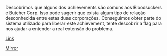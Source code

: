 Descobrimos que alguns dos achievements são comuns aos Bloodsuckers e Butcher Corp. Isso pode sugerir que exista algum tipo de relação desconhecida entre estas duas corporações. Conseguimos obter parte do sistema utilizado para liberar este achievement, tente descobrir a flag para nos ajudar a entender a real extensão do problema.

[Link](https://cloud.ufscar.br:8080/v1/AUTH_c93b694078064b4f81afd2266a502511/static.pwn2win.party/achievementunlocked_088a2d785c35acaed6cdf64afff1ecceb649690d9a4175ae6e6a7645bd1f3bbf.tar.gz)

[Mirror](https://static.pwn2win.party/achievementunlocked_088a2d785c35acaed6cdf64afff1ecceb649690d9a4175ae6e6a7645bd1f3bbf.tar.gz)
